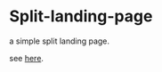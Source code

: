 # Split-landing-page
a simple split landing page.

see [here](https://ankurghosh541.github.io/Split-landing-page/).
